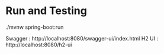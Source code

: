 # Run and Testing

./mvnw spring-boot:run

Swagger : http://localhost:8080/swagger-ui/index.html
H2 UI : http://localhost:8080/h2-ui
